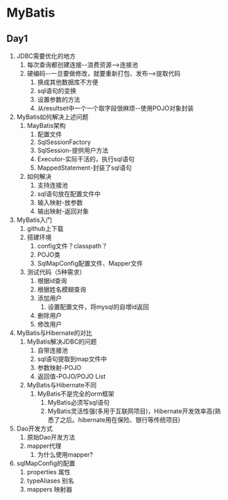 # MyBatis
## Day1
1. JDBC需要优化的地方
	1. 每次查询都创建连接--浪费资源-->连接池
	2. 硬编码--一旦要做修改，就要重新打包、发布-->提取代码
		1. 换成其他数据库不方便
		2. sql语句的变换
		3. 设置参数的方法
		4. 从resultset中一个一个取字段很麻烦--使用POJO对象封装
2. MyBatis如何解决上述问题
	1. MayBatis架构
		1. 配置文件
		2. SqlSessionFactory 
		3. SqlSession-提供用户方法
		4. Executor-实际干活的，执行sql语句
		5. MappedStatement-封装了sql语句
	2. 如何解决
		1. 支持连接池
		2. sql语句放在配置文件中
		3. 输入映射-放参数
		4. 输出映射-返回对象
3. MyBatis入门
	1. github上下载
	2. 搭建环境
		1. config文件？classpath？
		2. POJO类
		3. SqlMapConfig配置文件、Mapper文件
	3. 测试代码（5种需求）
		1. 根据id查询
		2. 根据姓名模糊查询
		3. 添加用户
			1. 设置配置文件，将mysql的自增id返回
		4. 删除用户
		5. 修改用户
4. MyBatis与Hibernate的对比
	1. MyBatis解决JDBC的问题
		1. 自带连接池
		2. sql语句提取到map文件中
		3. 参数映射-POJO
		4. 返回值-POJO/POJO List
	2. MyBatis与Hibernate不同
		1. MyBatis不是完全的orm框架
			1. MyBatis必须写sql语句
			2. MyBatis灵活性强(多用于互联网项目)，Hibernate开发效率高(熟悉了之后。hibernate用在保险、银行等传统项目)
5. Dao开发方式
	1. 原始Dao开发方法
	2. mapper代理
		1. 为什么使用mapper?
6. sqlMapConfig的配置
	1. properties 属性
	2. typeAliases 别名
	3. mappers 映射器